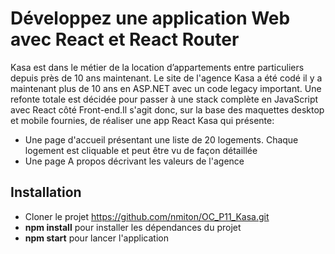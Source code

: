 # Développez une application Web avec React et React Router

Kasa est dans le métier de la location d’appartements entre particuliers depuis près de 10 ans maintenant. Le site de l'agence Kasa a été codé il y a maintenant plus de 10 ans en ASP.NET avec un code legacy important. Une refonte totale est décidée pour passer à une stack complète en JavaScript avec React côté Front-end.Il s'agit donc, sur la base des maquettes desktop et mobile fournies, de réaliser une app React Kasa qui présente:

   - Une page d'accueil présentant une liste de 20 logements. Chaque logement est cliquable et peut être vu de façon détaillée
   - Une page A propos décrivant les valeurs de l'agence

## Installation

- Cloner le projet https://github.com/nmiton/OC_P11_Kasa.git 
- **npm install** pour installer les dépendances du projet
- **npm start** pour lancer l'application

